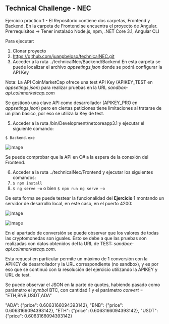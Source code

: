Technical Challenge - NEC
-------------

Ejercicio práctico 1 - El Repositorio contiene dos carpetas, Frontend y Backend. En la carpeta de Frontend se encuentra el proyecto de Angular.
Prerrequisitos -> Tener instalado Node.js, npm, .NET Core 3.1, Angular CLI

Para ejecutar:
1. Clonar proyecto
2. https://github.com/juanpbeloso/technicalNEC.git
3. Acceder a la ruta ../technicalNec/Backend/Backend
En esta carpeta se puede localizar el archivo *appsetings.json* donde se podrá configurar la API Key

Nota: La API CoinMarketCap ofrece una test API Key (APIKEY_TEST en *appsetings.json*) para realizar pruebas en la URL *sandbox-api.coinmarketcap.com*

Se gestionó una clave API como desarrollador (APIKEY_PRO en *appsetings.json*) pero en ciertas peticiones tiene limitaciones al tratarse de un plan básico, por eso se utiliza la Key de test. 

5. Acceder a la ruta /bin/Development/netcoreapp3.1 y ejecutar el siguiente comando:

`$ Backend.exe`

![image](https://user-images.githubusercontent.com/50303942/150785577-48956f5e-cae4-4a43-bc33-4e9d8528ed74.png)

Se puede comprobar que  la API en C# a la espera de la conexión del Frontend.

6. Acceder a la ruta  ../technicalNec/Frontend y ejecutar los siguientes comandos:
7. `$ npm install`
8. `$ ng serve –o` o bien  `$ npm run ng serve –o`

De esta forma se puede testear la funcionalidad del **Ejercicio 1** montando un servidor de desarrollo local, en este caso, en el puerto 4200:

![image](https://user-images.githubusercontent.com/50303942/150781997-5c1f4b8c-f044-4bcc-bea9-c1213707a8f9.png)


![image](https://user-images.githubusercontent.com/50303942/150781922-808eda7b-a4d5-41e8-b703-d7034d17c12e.png)

En el apartado de conversión se puede observar que los valores de todas las cryptomonedas son iguales. Esto se debe a que las pruebas son realizadas con datos obtenidos del la URL de TEST: *sandbox-api.coinmarketcap.com*. 

Esta request en particular permite un máximo de 1 conversión con la APIKEY de desarrollador y la URL correspondiente (no sandbox), y es por eso que se continuó con la resolución del ejercicio utilizando la APIKEY y URL de test. 

Se puede observar el JSON en la parte de quotes, habiendo pasado como parámetro el *symbol* BTC, con cantidad 1 y el parámetro *convert* = "ETH,BNB,USDT,ADA"

"ADA": {"price": 0.6063166094393142},
"BNB": {"price": 0.6063166094393142},
"ETH": {"price": 0.6063166094393142},
"USDT": {"price": 0.6063166094393142}

